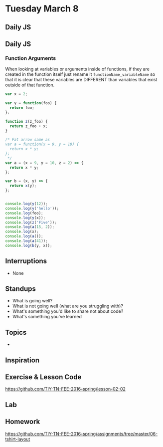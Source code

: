 # Tuesday March 8

## Daily JS

## Daily JS

### Function Arguments

When looking at variables or arguments inside of functions, if they are created in the function itself just rename it `functionName_variableName` so that it is clear that these variables are DIFFERENT than variables that exist outside of that function.

```js
var x = 2;

var y = function(foo) {
  return foo;
};

function z(z_foo) {
  return z_foo + x;
}

/* Fat arrow same as
var a = function(x = 9, y = 10) {
  return x * y;
};
 */
var a = (x = 9, y = 10, z = 2) => {
  return x * y;
};

var b = (x, y) => {
  return x(y);
};


console.log(y(12));
console.log(y('hello'));
console.log(foo);
console.log(y(x));
console.log(z('Five'));
console.log(a(15, 2));
console.log(x);
console.log(a());
console.log(a(41));
console.log(b(y, x));
```

## Interruptions

* None

## Standups

* What is going well?
* What is not going well (what are you struggling with)?
* What's something you'd like to share not about code?
* What's something you've learned

## Topics

*

## Inspiration

## Exercise & Lesson Code

https://github.com/TIY-TN-FEE-2016-spring/lesson-02-02

## Lab

## Homework

https://github.com/TIY-TN-FEE-2016-spring/assignments/tree/master/06-tshirt-layout
